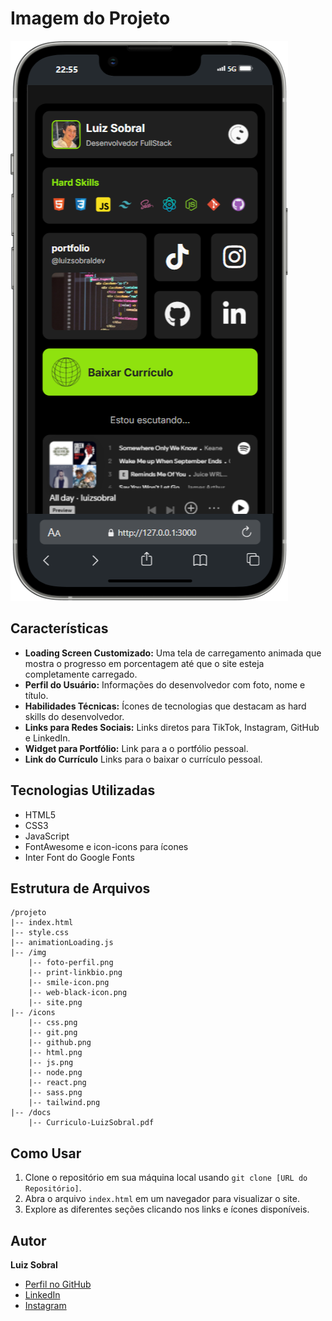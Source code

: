 
# Imagem do Projeto
![imagem do projeto](./img/print-linkbio.png "print-linkbio")


## Características

- **Loading Screen Customizado:** Uma tela de carregamento animada que mostra o progresso em porcentagem até que o site esteja completamente carregado.
- **Perfil do Usuário:** Informações do desenvolvedor com foto, nome e título.
- **Habilidades Técnicas:** Ícones de tecnologias que destacam as hard skills do desenvolvedor.
- **Links para Redes Sociais:** Links diretos para TikTok, Instagram, GitHub e LinkedIn.
- **Widget para Portfólio:** Link para a o portfólio pessoal.
- **Link do Currículo** Links para o baixar o currículo pessoal.

## Tecnologias Utilizadas

- HTML5
- CSS3
- JavaScript
- FontAwesome e icon-icons para ícones
- Inter Font do Google Fonts

## Estrutura de Arquivos

```plaintext
/projeto
|-- index.html
|-- style.css
|-- animationLoading.js
|-- /img
    |-- foto-perfil.png
    |-- print-linkbio.png
    |-- smile-icon.png
    |-- web-black-icon.png
    |-- site.png
|-- /icons
    |-- css.png
    |-- git.png
    |-- github.png
    |-- html.png
    |-- js.png
    |-- node.png
    |-- react.png
    |-- sass.png
    |-- tailwind.png
|-- /docs
    |-- Curriculo-LuizSobral.pdf
```

## Como Usar

1. Clone o repositório em sua máquina local usando `git clone [URL do Repositório]`.
2. Abra o arquivo `index.html` em um navegador para visualizar o site.
3. Explore as diferentes seções clicando nos links e ícones disponíveis.

## Autor

**Luiz Sobral**
- [Perfil no GitHub](https://github.com/luizsobraldev)
- [LinkedIn](https://www.linkedin.com/in/luiz-sobral-dev/)
- [Instagram](https://www.instagram.com/luizsobraldev/)
